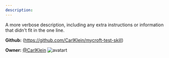 ```yaml
---
description: 
---
```

A more verbose description, including any extra instructions or
information that didn't fit in the one line.

**Github:** (https://github.com/CarlKlein/mycroft-test-skill)

**Owner:** [@CarlKlein](https://github.com/CarlKlein) ![avatart](https://avatars3.githubusercontent.com/u/12686941?v=4)

